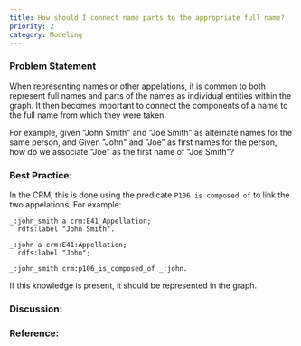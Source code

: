 ```yaml
---
title: How should I connect name parts to the appropriate full name?
priority: 2
category: Modeling
---
```

### Problem Statement

When representing names or other appelations, it is common to both represent full names and parts of the names as individual entities within the graph. It then becomes important to connect the components of a name to the full name from which they were taken. 

For example, given "John Smith" and "Joe Smith" as alternate names for the same person, and Given "John" and "Joe" as first names for the person, how do we associate "Joe" as the first name of "Joe Smith"?

### Best Practice:

In the CRM, this is done using the predicate `P106 is composed of` to link the two appelations.  For example:  
    
    _:john_smith a crm:E41_Appellation; 
      rdfs:label "John Smith".

    _:john a crm:E41:Appellation;
      rdfs:label "John";

    _:john_smith crm:p106_is_composed_of _:john.

If this knowledge is present, it should be represented in the graph.

### Discussion:


### Reference:

